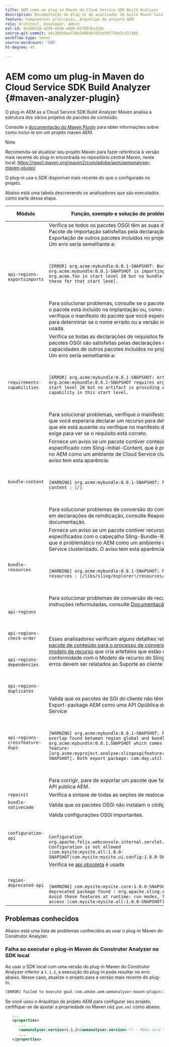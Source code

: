 ```yaml
---
title: AEM como um plug-in Maven do Cloud Service SDK Build Analyzer
description: Documentação do plug-in do analisador de build Maven local
feature: Componentes principais, Arquétipo de projeto AEM
role: Architect, Developer, Admin
exl-id: de26b310-a294-42d6-a0db-91f6036a328c
source-git-commit: a6c28db9eaf20e194b4b3355e59f710e2c251305
workflow-type: tm+mt
source-wordcount: '595'
ht-degree: 4%

---
```


# AEM como um plug-in Maven do Cloud Service SDK Build Analyzer {#maven-analyzer-plugin}

O plug-in AEM as a Cloud Service SDK Build Analyzer Maven analisa a estrutura dos vários projetos de pacotes de conteúdo.

Consulte a [documentação do Maven Plugin](https://github.com/adobe/aemanalyser-maven-plugin/blob/main/aemanalyser-maven-plugin/README.md) para obter informações sobre como incluí-lo em um projeto maven AEM.

>[!NOTE]
>
>Recomenda-se atualizar seu projeto Maven para fazer referência à versão mais recente do plug-in encontrada no repositório central Maven, neste local: https://repo1.maven.org/maven2/com/adobe/aem/aemanalyser-maven-plugin/

O plug-in usa o SDK disponível mais recente do que o configurado no projeto.

Abaixo está uma tabela descrevendo os analisadores que são executados como parte dessa etapa. <!-- Note that some are executed in the local SDK, while others are only executed during the Cloud Manager pipeline deployment. -->

| Módulo | Função, exemplo e solução de problemas | SDK local | Cloud Manager |
|---|---|---|---|
| `api-regions-exportsimports` | Verifica se todos os pacotes OSGI têm as suas declarações Pacote de Importação satisfeitas pela declaração Pacote de Exportação de outros pacotes incluídos no projeto Maven. Um erro seria semelhante a: <p> </p> `[ERROR] org.acme:mybundle:0.0.1-SNAPSHOT: Bundle org.acme:mybundle:0.0.1-SNAPSHOT is importing package(s) org.acme.foo in start level 20 but no bundle is exporting these for that start level.`<p> </p>Para solucionar problemas, consulte se o pacote que fornece o pacote está incluído na implantação ou, como alternativa, verifique o manifesto do pacote que você espera exportar para determinar se o nome errado ou a versão incorreta foi usada. | Sim | Sim |
| `requirements-capabilities` | Verifica se todas as declarações de requisitos feitas em pacotes OSGI são satisfeitas pelas declarações de capacidades de outros pacotes incluídos no projeto Maven. Um erro seria semelhante a: <p> </p> `[ERROR] org.acme:mybundle:0.0.1-SNAPSHOT: Artifact org.acme:mybundle:0.0.1-SNAPSHOT requires org.foo.bar in start level 20 but no artifact is providing a matching capability in this start level.`<p> </p> Para solucionar problemas, verifique o manifesto do pacote que você esperaria declarar um recurso para determinar por que ele está ausente ou verifique no manifesto do pacote que exige para ver se o requisito está correto. | Sim | Sim |
| `bundle-content` | Fornece um aviso se um pacote contiver conteúdo inicial especificado com Sling-Initial-Content, que é problemático no AEM como um ambiente de Cloud Service clusterizado. O aviso tem esta aparência: <p> </p> `[WARNING] org.acme:mybundle:0.0.1-SNAPSHOT: Found initial content : [/]` <p> </p>Para solucionar problemas de conversão do conteúdo inicial em declarações de reindicação, consulte Reapontar documentação. | Sim | Sim |
| `bundle-resources` | Fornece um aviso se um pacote contiver recursos especificados com o cabeçalho Sling-Bundle-Resources, que é problemático no AEM como um ambiente de Cloud Service clusterizado. O aviso tem esta aparência:<p> </p> `[WARNING] org.acme:mybundle:0.0.1-SNAPSHOT: Found bundle resources : [/libs/sling/explorer!/resources/explorer]`<p> </p> Para solucionar problemas de conversão de recursos em instruções reformuladas, consulte [Documentação Repontar](https://experienceleague.adobe.com/docs/experience-manager-cloud-service/implementing/developing/aem-project-content-package-structure.html?lang=en#repo-init). | Sim | Sim |
| `api-regions`<p> </p>`api-regions-check-order`<p> </p>`api-regions-dependencies`<p> </p>`api-regions-duplicates` | Esses analisadores verificam alguns detalhes relacionados ao [pacote de conteúdo para o processo de conversão do modelo de recurso](https://experienceleague.adobe.com/docs/experience-manager-cloud-service/implementing/deploying/overview.html?lang=en#deploying) que cria artefatos que estão em conformidade com o Modelo de recurso do Sling. Quaisquer erros devem ser relatados ao Suporte ao cliente do Adobe. | Sim | Sim |
| `api-regions-crossfeature-dups` | Valida que os pacotes de SGI do cliente não têm declarações Export-package AEM como uma API Opública do Cloud Service<p> </p>`[WARNING] org.acme:mybundle:0.0.1-SNAPSHOT: Package overlap found between region global and bundle org.acme:mybundle:0.0.1.SNAPSHOT which comes from feature: [org.acme:myproject.analyse:slingosgifeature:0.0.1-SNAPSHOT]. Both export package: com.day.util`<p> </p>Para corrigir, pare de exportar um pacote que faz parte da API pública AEM. | Sim | Sim |
| `repoinit` | Verifica a sintaxe de todas as seções de realocação | Sim | Sim |
| `bundle-nativecode` | Valida que os pacotes OSGI não instalam o código nativo. | Sim | Sim |
| `configuration-api` | Valida configurações OSGi importantes. <p> </p> `Configuration org.apache.felix.webconsole.internal.servlet.OsgiManager: Configuration is not allowed (com.mysite:mysite.all:1.0.0-SNAPSHOT\|com.mysite:mysite.ui.config:1.0.0-SNAPSHOT)` | Sim | Sim |
| `region-deprecated-api` | Verifica se [api obsoleta](https://experienceleague.adobe.com/docs/experience-manager-cloud-service/release-notes/deprecated-apis.html) é usada <p> </p>`[WARNING] com.mysite:mysite.core:1.0.0-SNAPSHOT: Usage of deprecated package found : org.apache.sling.settings : Avoid these features at runtime: run modes, file system access (com.mysite:mysite.all:1.0.0-SNAPSHOT)` | Sim | Sim |

## Problemas conhecidos

Abaixo está uma lista de problemas conhecidos ao usar o plug-in Maven do Construtor Analyzer.

### Falha ao executar o plug-in Maven do Construtor Analyzer no SDK local

Ao usar o SDK local com uma versão do plug-in Maven do Construtor Analyzer inferior a `1.1.2`, a execução do plug-in pode resultar no erro abaixo. Nesse caso, atualize o projeto para a versão mais recente do plug-in.

```txt
[ERROR] Failed to execute goal com.adobe.aem:aemanalyser-maven-plugin:1.1.0:analyse (default-analyse) on project mysite.analyse: Execution default-analyse of goal com.adobe.aem:aemanalyser-maven-plugin:1.1.0:analyse failed: arraycopy: source index -1 out of bounds for char[65536] -> [Help 1]
```

Se você usou o Arquétipo de projeto AEM para configurar seu projeto, certifique-se de ajustar a propriedade no Maven raiz `pom.xml` como abaixo.

```xml
   ...
   <properties>
      ...
      <aemanalyser.version>1.1.2</aemanalyser.version> <!-- Make sure to use the latest release -->
      ...
   </properties>
```
